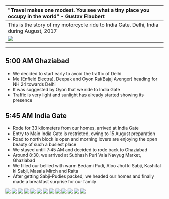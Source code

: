|  "Travel makes one modest. You see what a tiny place you occupy in the world" - Gustav Flaubert |
| :--- |
| This is the story of my motorcycle ride to India Gate. Delhi, India during August, 2017 |
| ![](https://github.com/inbravo/travel/blob/master/august-2017/images/route-map.jpg)|

---

##  5:00 AM Ghaziabad
*	We decided to start early to avoid the traffic of Delhi
*	Me (Enfield Electra), Deepak and Oyon Rai(Bajaj Avenger) heading for NH 24 towards Delhi
*	It was suggested by Oyon that we ride to India Gate
*	Traffic is very light and sunlight has already started showing its presence

##  5:45 AM India Gate
*	Rode for 33 kilometers from our homes, arrived at India Gate
*	Entry to Main India Gate is restricted, owing to 15 August preparation
*	Road to north block is open and morning lovers are enjoying the open beauty of such a busiest place
*	We stayed untill 7:45 AM and decided to rode back to Ghaziabad
*  	Around 8:30, we arrived at Subhash Puri Vala Navyug Market, Ghaziabad
* 	We filled our bellied with warm Bedami Pudi, Aloo Jhol ki Sabji, Kashifal ki Sabji, Masala Mirch and Raita
* 	After getting Sabji-Pudies packed, we headed our homes and finally made a breakfast surprise for our family 

![](https://github.com/inbravo/travel/blob/master/august-2017/images/IMG_20170812_062001.jpg)
![](https://github.com/inbravo/travel/blob/master/august-2017/images/IMG_20170812_063254.jpg)
![](https://github.com/inbravo/travel/blob/master/august-2017/images/IMG_20170812_063246.jpg)
![](https://github.com/inbravo/travel/blob/master/august-2017/images/IMG_20170812_064506.jpg)
![](https://github.com/inbravo/travel/blob/master/august-2017/images/IMG_20170812_060500.jpg)
![](https://github.com/inbravo/travel/blob/master/august-2017/images/IMG_1035.jpg)
![](https://github.com/inbravo/travel/blob/master/august-2017/images/IMG_1143.jpg)
![](https://github.com/inbravo/travel/blob/master/august-2017/images/IMG_1123.jpg)
![](https://github.com/inbravo/travel/blob/master/august-2017/images/IMG_1138.jpg)
![](https://github.com/inbravo/travel/blob/master/august-2017/images/IMG_1029.jpg)
![](https://github.com/inbravo/travel/blob/master/august-2017/images/IMG_1007.jpg)
![](https://github.com/inbravo/travel/blob/master/august-2017/images/IMG_20170812_063340.jpg)
![](https://github.com/inbravo/travel/blob/master/august-2017/images/IMG_20170812_082626.jpg)







